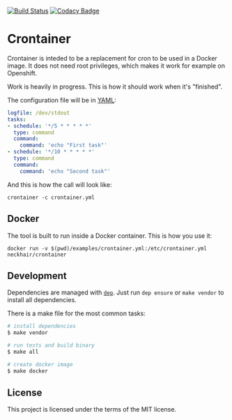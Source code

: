 [![Build Status](https://travis-ci.org/neckhair/crontainer.svg?branch=master)](https://travis-ci.org/neckhair/crontainer)
[![Codacy Badge](https://api.codacy.com/project/badge/Grade/ab158c206de34374962341d8e023ac07)](https://www.codacy.com/app/neckhair/crontainer?utm_source=github.com&amp;utm_medium=referral&amp;utm_content=neckhair/crontainer&amp;utm_campaign=Badge_Grade)

# Crontainer

Crontainer is inteded to be a replacement for cron to be used in a Docker image. It does not need root privileges, which makes it work for example on Openshift.

Work is heavily in progress. This is how it should work when it's "finished".

The configuration file will be in [YAML](http://yaml.org/):

```yml
logfile: /dev/stdout
tasks:
- schedule: '*/5 * * * * *'
  type: command
  command:
    command: 'echo "First task"'
- schedule: '*/10 * * * * *'
  type: command
  command:
    command: 'echo "Second task"'
```

And this is how the call will look like:

    crontainer -c crontainer.yml

## Docker

The tool is built to run inside a Docker container. This is how you use it:

    docker run -v $(pwd)/examples/crontainer.yml:/etc/crontainer.yml neckhair/crontainer

## Development

Dependencies are managed with [`dep`](https://github.com/golang/dep). Just run `dep ensure` or `make vendor` to install all dependencies.

There is a make file for the most common tasks:

```sh
# install dependencies
$ make vendor

# run tests and build binary
$ make all

# create docker image
$ make docker
```

## License

This project is licensed under the terms of the MIT license.
